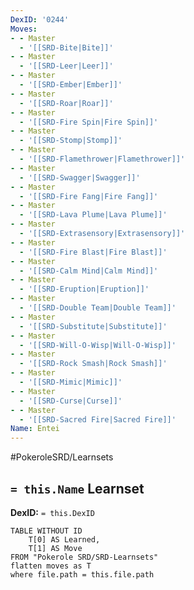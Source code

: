 ```yaml
---
DexID: '0244'
Moves:
- - Master
  - '[[SRD-Bite|Bite]]'
- - Master
  - '[[SRD-Leer|Leer]]'
- - Master
  - '[[SRD-Ember|Ember]]'
- - Master
  - '[[SRD-Roar|Roar]]'
- - Master
  - '[[SRD-Fire Spin|Fire Spin]]'
- - Master
  - '[[SRD-Stomp|Stomp]]'
- - Master
  - '[[SRD-Flamethrower|Flamethrower]]'
- - Master
  - '[[SRD-Swagger|Swagger]]'
- - Master
  - '[[SRD-Fire Fang|Fire Fang]]'
- - Master
  - '[[SRD-Lava Plume|Lava Plume]]'
- - Master
  - '[[SRD-Extrasensory|Extrasensory]]'
- - Master
  - '[[SRD-Fire Blast|Fire Blast]]'
- - Master
  - '[[SRD-Calm Mind|Calm Mind]]'
- - Master
  - '[[SRD-Eruption|Eruption]]'
- - Master
  - '[[SRD-Double Team|Double Team]]'
- - Master
  - '[[SRD-Substitute|Substitute]]'
- - Master
  - '[[SRD-Will-O-Wisp|Will-O-Wisp]]'
- - Master
  - '[[SRD-Rock Smash|Rock Smash]]'
- - Master
  - '[[SRD-Mimic|Mimic]]'
- - Master
  - '[[SRD-Curse|Curse]]'
- - Master
  - '[[SRD-Sacred Fire|Sacred Fire]]'
Name: Entei
---
```


#PokeroleSRD/Learnsets

## `= this.Name` Learnset

**DexID:** `= this.DexID`

```dataview
TABLE WITHOUT ID
    T[0] AS Learned,
    T[1] AS Move
FROM "Pokerole SRD/SRD-Learnsets"
flatten moves as T
where file.path = this.file.path
```
